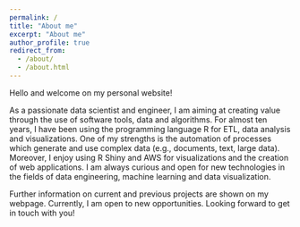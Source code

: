 ```yaml
---
permalink: /
title: "About me"
excerpt: "About me"
author_profile: true
redirect_from: 
  - /about/
  - /about.html
---
```



Hello and welcome on my personal website!

As a passionate data scientist and engineer, I am aiming at creating value through the use of software tools, data
and algorithms. For almost ten years, I have been using the programming language R for ETL, data analysis and
visualizations. One of my strengths is the automation of processes which generate and use complex data (e.g.,
documents, text, large data). Moreover, I enjoy using R Shiny and AWS for visualizations and the creation of web
applications. I am always curious and open for new technologies in the fields of data engineering, machine
learning and data visualization.

Further information on current and previous projects are shown on my webpage. Currently, I am open to new opportunities. Looking forward to get in touch with you!